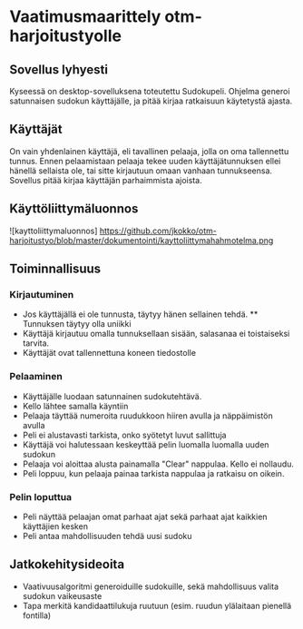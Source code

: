 # Vaatimusmaarittely otm-harjoitustyolle
## Sovellus lyhyesti

Kyseessä on desktop-sovelluksena toteutettu Sudokupeli. Ohjelma generoi satunnaisen sudokun käyttäjälle, ja pitää kirjaa ratkaisuun käytetystä ajasta. 

## Käyttäjät
On vain yhdenlainen käyttäjä, eli tavallinen pelaaja, jolla on oma tallennettu tunnus. Ennen pelaamistaan pelaaja tekee uuden käyttäjätunnuksen ellei hänellä sellaista ole, tai sitte kirjautuun omaan vanhaan tunnukseensa. Sovellus pitää kirjaa käyttäjän parhaimmista ajoista.

## Käyttöliittymäluonnos
![kayttoliittymaluonnos]
https://github.com/jkokko/otm-harjoitustyo/blob/master/dokumentointi/kayttoliittymahahmotelma.png


## Toiminnallisuus
### Kirjautuminen
* Jos käyttäjällä ei ole tunnusta, täytyy hänen sellainen tehdä.
** Tunnuksen täytyy olla uniikki
* Käyttäjä kirjautuu omalla tunnuksellaan sisään, salasanaa ei toistaiseksi tarvita.
* Käyttäjät ovat tallennettuna koneen tiedostolle
### Pelaaminen
* Käyttäjälle luodaan satunnainen sudokutehtävä.
* Kello lähtee samalla käyntiin
* Pelaaja täyttää numeroita ruudukkoon hiiren avulla ja näppäimistön avulla
* Peli ei alustavasti tarkista, onko syötetyt luvut sallittuja
* Käyttäjä voi halutessaan keskeyttää pelin luomalla luomalla uuden sudokun
* Pelaaja voi aloittaa alusta painamalla "Clear" nappulaa. Kello ei nollaudu.
* Peli loppuu, kun pelaaja painaa tarkista nappulaa ja ratkaisu on oikein.

### Pelin loputtua
* Peli näyttää pelaajan omat parhaat ajat sekä parhaat ajat kaikkien käyttäjien kesken
* Peli antaa mahdollisuuden tehdä uusi sudoku

## Jatkokehitysideoita
* Vaativuusalgoritmi generoiduille sudokuille, sekä mahdollisuus valita sudokun vaikeusaste
* Tapa merkitä kandidaattilukuja ruutuun (esim. ruudun ylälaitaan pienellä fontilla)
